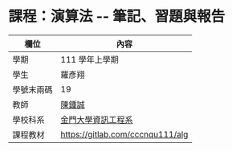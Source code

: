 # 課程：演算法 -- 筆記、習題與報告

欄位 | 內容
-----|--------
學期 | 111 學年上學期
學生 |  羅彥翔
學號末兩碼 | 19
教師 | [陳鍾誠](https://www.nqu.edu.tw/educsie/index.php?act=blog&code=list&ids=4)
學校科系 | [金門大學資訊工程系](https://www.nqu.edu.tw/educsie/index.php)
課程教材 | https://gitlab.com/cccnqu111/alg

